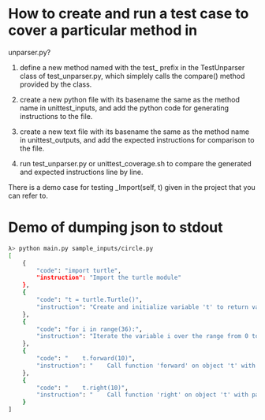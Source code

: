 # How to create and run a test case to cover a particular method in
unparser.py?

1. define a new method named with the test_ prefix in the TestUnparser
class of test_unparser.py, which simplely calls the compare() method
provided by the class.

2. create a new python file with its basename the same as the method
name in unittest_inputs, and add the python code for generating
instructions to the file.

3. create a new text file with its basename the same as the method
name in unittest_outputs, and add the expected instructions for
comparison to the file.

4. run test_unparser.py or unittest_coverage.sh to compare the
generated and expected instructions line by line.

There is a demo case for testing _Import(self, t) given in the project
that you can refer to.

# Demo of dumping json to stdout
```sh
λ> python main.py sample_inputs/circle.py 
[
    {
        "code": "import turtle", 
        "instruction": "Import the turtle module"
    }, 
    {
        "code": "t = turtle.Turtle()", 
        "instruction": "Create and initialize variable 't' to return value of function 'Turtle' on object 'turtle' without parameter"
    }, 
    {
        "code": "for i in range(36):", 
        "instruction": "Iterate the variable i over the range from 0 to 36, and do the following:"
    }, 
    {
        "code": "    t.forward(10)", 
        "instruction": "    Call function 'forward' on object 't' with parameter of 10"
    }, 
    {
        "code": "    t.right(10)", 
        "instruction": "    Call function 'right' on object 't' with parameter of 10"
    }
]
```
